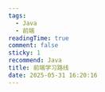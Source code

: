```yaml
---
tags:
  - Java
  - 前端
readingTime: true
comment: false
sticky: 1
recommend: Java
title: 前端学习路线
date: 2025-05-31 16:20:16
---
```

